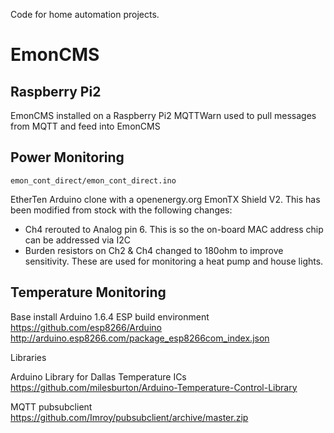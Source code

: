 Code for home automation projects.

# EmonCMS

## Raspberry Pi2
EmonCMS installed on a Raspberry Pi2
MQTTWarn used to pull messages from MQTT and feed into EmonCMS

## Power Monitoring

`emon_cont_direct/emon_cont_direct.ino`

EtherTen Arduino clone with a openenergy.org EmonTX Shield V2.  This has been modified from stock with the following changes:
- Ch4 rerouted to Analog pin 6.  This is so the on-board MAC address chip can be addressed via I2C
- Burden resistors on Ch2 & Ch4 changed to 180ohm to improve sensitivity.  These are used for monitoring a heat pump and house lights.

## Temperature Monitoring

Base install
Arduino 1.6.4
ESP build environment
https://github.com/esp8266/Arduino
http://arduino.esp8266.com/package_esp8266com_index.json

Libraries

Arduino Library for Dallas Temperature ICs
https://github.com/milesburton/Arduino-Temperature-Control-Library

MQTT pubsubclient
https://github.com/Imroy/pubsubclient/archive/master.zip

